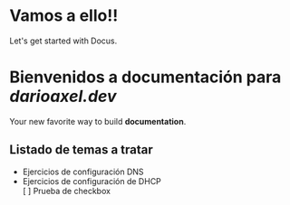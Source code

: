 # Vamos a ello!!

Let's get started with Docus.

# Bienvenidos a documentación para ***darioaxel.dev***

Your new favorite way to build **documentation**.

## Listado de temas a tratar

  * Ejercicios de configuración DNS
  * Ejercicios de configuración de DHCP  
 [ ] Prueba de checkbox


